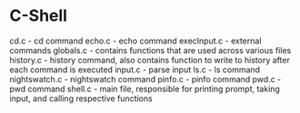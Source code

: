 # C-Shell

cd.c - cd command
echo.c - echo command
execInput.c - external commands
globals.c - contains functions that are used across various files
history.c - history command, also contains function to write to history after each command is executed
input.c - parse input
ls.c - ls command
nightswatch.c - nightswatch command
pinfo.c - pinfo command
pwd.c - pwd command
shell.c - main file, responsible for printing prompt, taking input, and calling respective functions